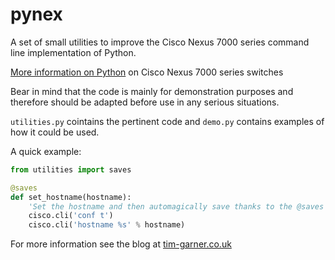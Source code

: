 # pynex

A set of small utilities to improve the Cisco Nexus 7000 series command line implementation of Python.

[More information on Python](http://www.cisco.com/c/en/us/td/docs/switches/datacenter/sw/6_x/nx-os/fundamentals/configuration/guide/b_Cisco_Nexus_7000_Series_NX-OS_Fundamentals_Configuration_Guide_Release_6-x/b_Cisco_Nexus_7000_Series_NX-OS_Fundamentals_Configuration_Guide_Release_6-x_chapter_01011.html) on Cisco Nexus 7000 series switches

Bear in mind that the code is mainly for demonstration purposes and therefore should be adapted before use in any serious situations.

`utilities.py` cointains the pertinent code and `demo.py` contains examples of how it could be used.

A quick example:

```python
from utilities import saves

@saves
def set_hostname(hostname):
    'Set the hostname and then automagically save thanks to the @saves decorator'
    cisco.cli('conf t')
    cisco.cli('hostname %s' % hostname)
```

For more information see the blog at [tim-garner.co.uk](tim-garner.co.uk)

    
